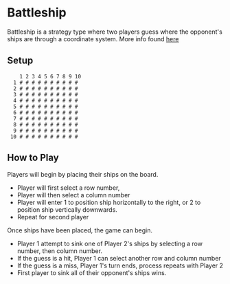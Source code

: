 # Battleship

Battleship is a strategy type where two players guess where the opponent's ships are through a coordinate system.
More info found [here](https://en.wikipedia.org/wiki/Battleship_(game) "Battleship") 

## Setup
        1 2 3 4 5 6 7 8 9 10
 	  1 # # # # # # # # # # 
	  2 # # # # # # # # # # 
 	  3 # # # # # # # # # # 
	  4 # # # # # # # # # # 
 	  5 # # # # # # # # # # 
	  6 # # # # # # # # # # 
 	  7 # # # # # # # # # # 
	  8 # # # # # # # # # # 
 	  9 # # # # # # # # # # 
	 10 # # # # # # # # # # 
	 
## How to Play      
Players will begin by placing their ships on the board. 

* Player will first select a row number, 
* Player will then select a column number
* Player will enter 1 to position ship horizontally to the right, or 2 to position ship vertically downwards.
* Repeat for second player
	
Once ships have been placed, the game can begin.

* Player 1 attempt to sink one of Player 2's ships by selecting a row number, then column number. 
* If the guess is a hit, Player 1 can select another row and column number
* If the guess is a miss, Player 1's turn ends, process repeats with Player 2
* First player to sink all of their opponent's ships wins.		
